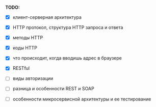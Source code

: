 **TODO:**

- [x]  клиент-серверная архитектура
- [x]  HTTP протокол, структура HTTP запроса и ответа
- [x]  методы HTTP
- [x]  коды HTTP
- [x]  что происходит, когда вводишь адрес в браузере
- [x]  RESTful 
- [ ]  виды авторизации
- [ ]  разница и особенности REST и SOAP
- [ ]  особенности микросервисной архитектуры и ее тестирование

